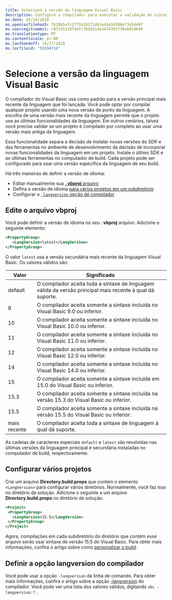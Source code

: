 ```yaml
---
title: Selecione a versão da linguagem Visual Basic
description: Configure o compilador para executar a validação de sintaxe usando uma versão específica do compilador.
ms.date: 05/24/2018
ms.openlocfilehash: 7628b5a7c27f5b26171d42e44a58598ef3d5d49f
ms.sourcegitcommit: c93fd5139f9efcf6db514e3474301738a6d1d649
ms.translationtype: MT
ms.contentlocale: pt-BR
ms.lasthandoff: 10/27/2018
ms.locfileid: "50194716"
---
```

# <a name="select-the-visual-basic-language-version"></a>Selecione a versão da linguagem Visual Basic

O compilador do Visual Basic usa como padrão para a versão principal mais recente da linguagem que foi lançada. Você pode optar por compilar qualquer projeto usando uma nova versão de ponto da linguagem. A escolha de uma versão mais recente da linguagem permite que o projeto use as últimas funcionalidades da linguagem. Em outros cenários, talvez você precise validar se um projeto é compilado por completo ao usar uma versão mais antiga da linguagem.

Essa funcionalidade separa a decisão de instalar novas versões do SDK e das ferramentas no ambiente de desenvolvimento da decisão de incorporar novas funcionalidades da linguagem em um projeto. Instale o último SDK e as últimas ferramentas no computador de build. Cada projeto pode ser configurado para usar uma versão específica da linguagem de seu build.

Há três maneiras de definir a versão de idioma:

- Editar manualmente sua [ **. vbproj** arquivo](#edit-the-vbproj-file)
- Defina a versão de idioma [para vários projetos em um subdiretório](#configure-multiple-projects)
- Configurar o [ `-langversion` opção de compilador](#set-the-langversion-compiler-option)

## <a name="edit-the-vbproj-file"></a>Edite o arquivo vbproj

Você pode definir a versão de idioma no seu **. vbproj** arquivo. Adicione o seguinte elemento:

```xml
<PropertyGroup>
   <LangVersion>latest</LangVersion>
</PropertyGroup>
```

O valor `latest` usa a versão secundária mais recente da linguagem Visual Basic. Os valores válidos são:

|Valor|Significado|
|------------|-------------|
|default|O compilador aceita toda a sintaxe de linguagem válida da versão principal mais recente à qual dá suporte.|
|9|O compilador aceita somente a sintaxe incluída no Visual Basic 9.0 ou inferior.|
|10|O compilador aceita somente a sintaxe incluída no Visual Basic 10.0 ou inferior.|
|11|O compilador aceita somente a sintaxe incluída no Visual Basic 11.0 ou inferior.|
|12|O compilador aceita somente a sintaxe incluída no Visual Basic 12.0 ou inferior.|
|14|O compilador aceita somente a sintaxe incluída no Visual Basic 14.0 ou inferior.|
|15|O compilador aceita somente a sintaxe incluída em 15.0 do Visual Basic ou inferior.|
|15.3|O compilador aceita somente a sintaxe incluída na versão 15.3 do Visual Basic ou inferior.|
|15.5|O compilador aceita somente a sintaxe incluída na versão 15.5 do Visual Basic ou inferior.|
|mais recente|O compilador aceita toda a sintaxe de linguagem à qual dá suporte.|

As cadeias de caracteres especiais `default` e `latest` são resolvidas nas últimas versões da linguagem principal e secundária instaladas no computador de build, respectivamente.

## <a name="configure-multiple-projects"></a>Configurar vários projetos

Crie um arquivo **Directory.build.props** que contém o elemento `<LangVersion>` para configurar vários diretórios. Normalmente, você faz isso no diretório da solução. Adicione o seguinte a um arquivo **Directory.build.props** no diretório de solução:

```xml
<Project>
 <PropertyGroup>
   <LangVersion>15.5</LangVersion>
 </PropertyGroup>
</Project>
```

Agora, compilações em cada subdiretório do diretório que contém esse arquivo serão usar sintaxe de versão 15.5 do Visual Basic. Para obter mais informações, confira o artigo sobre como [personalizar o build](/visualstudio/msbuild/customize-your-build.md).

## <a name="set-the-langversion-compiler-option"></a>Definir a opção langversion do compilador

Você pode usar a opção `-langversion` da linha de comando. Para obter mais informações, confira o artigo sobre a opção [-langversion](../reference/command-line-compiler/langversion.md) do compilador. Você pode ver uma lista dos valores válidos, digitando `vbc -langversion:?` .
